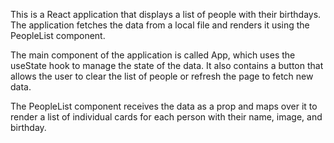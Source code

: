 This is a React application that displays a list of people with their birthdays. The application fetches the data from a local file and renders it using the PeopleList component.

The main component of the application is called App, which uses the useState hook to manage the state of the data. It also contains a button that allows the user to clear the list of people or refresh the page to fetch new data.

The PeopleList component receives the data as a prop and maps over it to render a list of individual cards for each person with their name, image, and birthday.
